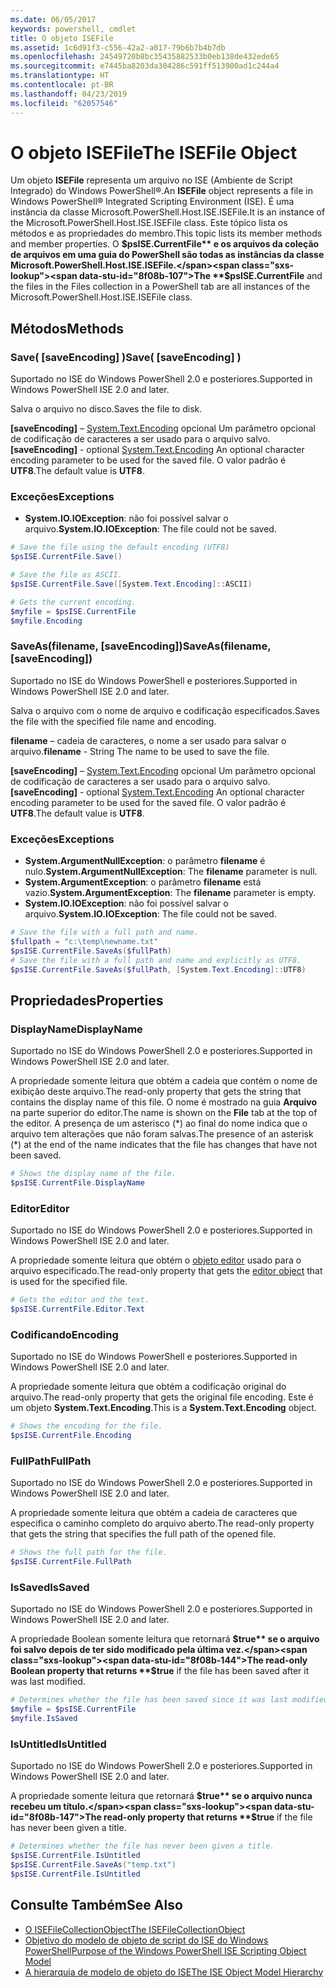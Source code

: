 ```yaml
---
ms.date: 06/05/2017
keywords: powershell, cmdlet
title: O objeto ISEFile
ms.assetid: 1c6d91f3-c556-42a2-a017-79b6b7b4b7db
ms.openlocfilehash: 24549720b8bc35435882533b0eb138de432ede65
ms.sourcegitcommit: e7445ba8203da304286c591ff513900ad1c244a4
ms.translationtype: HT
ms.contentlocale: pt-BR
ms.lasthandoff: 04/23/2019
ms.locfileid: "62057546"
---
```

# <a name="the-isefile-object"></a><span data-ttu-id="8f08b-103">O objeto ISEFile</span><span class="sxs-lookup"><span data-stu-id="8f08b-103">The ISEFile Object</span></span>

<span data-ttu-id="8f08b-104">Um objeto **ISEFile** representa um arquivo no ISE (Ambiente de Script Integrado) do Windows PowerShell®.</span><span class="sxs-lookup"><span data-stu-id="8f08b-104">An **ISEFile** object represents a file in Windows PowerShell® Integrated Scripting Environment (ISE).</span></span> <span data-ttu-id="8f08b-105">É uma instância da classe Microsoft.PowerShell.Host.ISE.ISEFile.</span><span class="sxs-lookup"><span data-stu-id="8f08b-105">It is an instance of the Microsoft.PowerShell.Host.ISE.ISEFile class.</span></span> <span data-ttu-id="8f08b-106">Este tópico lista os métodos e as propriedades do membro.</span><span class="sxs-lookup"><span data-stu-id="8f08b-106">This topic lists its member methods and member properties.</span></span> <span data-ttu-id="8f08b-107">O **$psISE.CurrentFile** e os arquivos da coleção de arquivos em uma guia do PowerShell são todas as instâncias da classe Microsoft.PowerShell.Host.ISE.ISEFile.</span><span class="sxs-lookup"><span data-stu-id="8f08b-107">The **$psISE.CurrentFile** and the files in the Files collection in a PowerShell tab are all instances of the Microsoft.PowerShell.Host.ISE.ISEFile class.</span></span>

## <a name="methods"></a><span data-ttu-id="8f08b-108">Métodos</span><span class="sxs-lookup"><span data-stu-id="8f08b-108">Methods</span></span>

### <a name="save-saveencoding-"></a><span data-ttu-id="8f08b-109">Save\( \[saveEncoding\] \)</span><span class="sxs-lookup"><span data-stu-id="8f08b-109">Save\( \[saveEncoding\] \)</span></span>

<span data-ttu-id="8f08b-110">Suportado no ISE do Windows PowerShell 2.0 e posteriores.</span><span class="sxs-lookup"><span data-stu-id="8f08b-110">Supported in Windows PowerShell ISE 2.0 and later.</span></span>

<span data-ttu-id="8f08b-111">Salva o arquivo no disco.</span><span class="sxs-lookup"><span data-stu-id="8f08b-111">Saves the file to disk.</span></span>

<span data-ttu-id="8f08b-112">**\[saveEncoding\]** – [System.Text.Encoding](https://msdn.microsoft.com/library/system.text.encoding.aspx) opcional Um parâmetro opcional de codificação de caracteres a ser usado para o arquivo salvo.</span><span class="sxs-lookup"><span data-stu-id="8f08b-112">**\[saveEncoding\]** - optional [System.Text.Encoding](https://msdn.microsoft.com/library/system.text.encoding.aspx) An optional character encoding parameter to be used for the saved file.</span></span> <span data-ttu-id="8f08b-113">O valor padrão é **UTF8**.</span><span class="sxs-lookup"><span data-stu-id="8f08b-113">The default value is **UTF8**.</span></span>

### <a name="exceptions"></a><span data-ttu-id="8f08b-114">Exceções</span><span class="sxs-lookup"><span data-stu-id="8f08b-114">Exceptions</span></span>

- <span data-ttu-id="8f08b-115">**System.IO.IOException**: não foi possível salvar o arquivo.</span><span class="sxs-lookup"><span data-stu-id="8f08b-115">**System.IO.IOException**: The file could not be saved.</span></span>

```powershell
# Save the file using the default encoding (UTF8)
$psISE.CurrentFile.Save()

# Save the file as ASCII.
$psISE.CurrentFile.Save([System.Text.Encoding]::ASCII)

# Gets the current encoding.
$myfile = $psISE.CurrentFile
$myfile.Encoding
```

### <a name="saveasfilename-saveencoding"></a><span data-ttu-id="8f08b-116">SaveAs\(filename, \[saveEncoding\]\)</span><span class="sxs-lookup"><span data-stu-id="8f08b-116">SaveAs\(filename, \[saveEncoding\]\)</span></span>

<span data-ttu-id="8f08b-117">Suportado no ISE do Windows PowerShell e posteriores.</span><span class="sxs-lookup"><span data-stu-id="8f08b-117">Supported in Windows PowerShell ISE 2.0 and later.</span></span>

<span data-ttu-id="8f08b-118">Salva o arquivo com o nome de arquivo e codificação especificados.</span><span class="sxs-lookup"><span data-stu-id="8f08b-118">Saves the file with the specified file name and encoding.</span></span>

<span data-ttu-id="8f08b-119">**filename** – cadeia de caracteres, o nome a ser usado para salvar o arquivo.</span><span class="sxs-lookup"><span data-stu-id="8f08b-119">**filename** - String The name to be used to save the file.</span></span>

<span data-ttu-id="8f08b-120">**\[saveEncoding\]** – [System.Text.Encoding](https://msdn.microsoft.com/library/system.text.encoding.aspx) opcional Um parâmetro opcional de codificação de caracteres a ser usado para o arquivo salvo.</span><span class="sxs-lookup"><span data-stu-id="8f08b-120">**\[saveEncoding\]** - optional [System.Text.Encoding](https://msdn.microsoft.com/library/system.text.encoding.aspx) An optional character encoding parameter to be used for the saved file.</span></span> <span data-ttu-id="8f08b-121">O valor padrão é **UTF8**.</span><span class="sxs-lookup"><span data-stu-id="8f08b-121">The default value is **UTF8**.</span></span>

### <a name="exceptions"></a><span data-ttu-id="8f08b-122">Exceções</span><span class="sxs-lookup"><span data-stu-id="8f08b-122">Exceptions</span></span>

- <span data-ttu-id="8f08b-123">**System.ArgumentNullException**: o parâmetro **filename** é nulo.</span><span class="sxs-lookup"><span data-stu-id="8f08b-123">**System.ArgumentNullException**: The **filename** parameter is null.</span></span>
- <span data-ttu-id="8f08b-124">**System.ArgumentException**: o parâmetro **filename** está vazio.</span><span class="sxs-lookup"><span data-stu-id="8f08b-124">**System.ArgumentException**: The **filename** parameter is empty.</span></span>
- <span data-ttu-id="8f08b-125">**System.IO.IOException**: não foi possível salvar o arquivo.</span><span class="sxs-lookup"><span data-stu-id="8f08b-125">**System.IO.IOException**: The file could not be saved.</span></span>

```powershell
# Save the file with a full path and name.
$fullpath = "c:\temp\newname.txt"
$psISE.CurrentFile.SaveAs($fullPath)
# Save the file with a full path and name and explicitly as UTF8.
$psISE.CurrentFile.SaveAs($fullPath, [System.Text.Encoding]::UTF8)
```

## <a name="properties"></a><span data-ttu-id="8f08b-126">Propriedades</span><span class="sxs-lookup"><span data-stu-id="8f08b-126">Properties</span></span>

### <a name="displayname"></a><span data-ttu-id="8f08b-127">DisplayName</span><span class="sxs-lookup"><span data-stu-id="8f08b-127">DisplayName</span></span>

<span data-ttu-id="8f08b-128">Suportado no ISE do Windows PowerShell 2.0 e posteriores.</span><span class="sxs-lookup"><span data-stu-id="8f08b-128">Supported in Windows PowerShell ISE 2.0 and later.</span></span>

<span data-ttu-id="8f08b-129">A propriedade somente leitura que obtém a cadeia que contém o nome de exibição deste arquivo.</span><span class="sxs-lookup"><span data-stu-id="8f08b-129">The read-only property that gets the string that contains the display name of this file.</span></span> <span data-ttu-id="8f08b-130">O nome é mostrado na guia **Arquivo** na parte superior do editor.</span><span class="sxs-lookup"><span data-stu-id="8f08b-130">The name is shown on the **File** tab at the top of the editor.</span></span> <span data-ttu-id="8f08b-131">A presença de um asterisco \(\*\) ao final do nome indica que o arquivo tem alterações que não foram salvas.</span><span class="sxs-lookup"><span data-stu-id="8f08b-131">The presence of an asterisk \(\*\) at the end of the name indicates that the file has changes that have not been saved.</span></span>

```powershell
# Shows the display name of the file.
$psISE.CurrentFile.DisplayName
```

### <a name="editor"></a><span data-ttu-id="8f08b-132">Editor</span><span class="sxs-lookup"><span data-stu-id="8f08b-132">Editor</span></span>

<span data-ttu-id="8f08b-133">Suportado no ISE do Windows PowerShell 2.0 e posteriores.</span><span class="sxs-lookup"><span data-stu-id="8f08b-133">Supported in Windows PowerShell ISE 2.0 and later.</span></span>

<span data-ttu-id="8f08b-134">A propriedade somente leitura que obtém o [objeto editor](The-ISEEditor-Object.md) usado para o arquivo especificado.</span><span class="sxs-lookup"><span data-stu-id="8f08b-134">The read-only property that gets the [editor object](The-ISEEditor-Object.md) that is used for the specified file.</span></span>

```powershell
# Gets the editor and the text.
$psISE.CurrentFile.Editor.Text
```

### <a name="encoding"></a><span data-ttu-id="8f08b-135">Codificando</span><span class="sxs-lookup"><span data-stu-id="8f08b-135">Encoding</span></span>

<span data-ttu-id="8f08b-136">Suportado no ISE do Windows PowerShell e posteriores.</span><span class="sxs-lookup"><span data-stu-id="8f08b-136">Supported in Windows PowerShell ISE 2.0 and later.</span></span>

<span data-ttu-id="8f08b-137">A propriedade somente leitura que obtém a codificação original do arquivo.</span><span class="sxs-lookup"><span data-stu-id="8f08b-137">The read-only property that gets the original file encoding.</span></span> <span data-ttu-id="8f08b-138">Este é um objeto **System.Text.Encoding**.</span><span class="sxs-lookup"><span data-stu-id="8f08b-138">This is a **System.Text.Encoding** object.</span></span>

```powershell
# Shows the encoding for the file.
$psISE.CurrentFile.Encoding
```

### <a name="fullpath"></a><span data-ttu-id="8f08b-139">FullPath</span><span class="sxs-lookup"><span data-stu-id="8f08b-139">FullPath</span></span>

<span data-ttu-id="8f08b-140">Suportado no ISE do Windows PowerShell 2.0 e posteriores.</span><span class="sxs-lookup"><span data-stu-id="8f08b-140">Supported in Windows PowerShell ISE 2.0 and later.</span></span>

<span data-ttu-id="8f08b-141">A propriedade somente leitura que obtém a cadeia de caracteres que especifica o caminho completo do arquivo aberto.</span><span class="sxs-lookup"><span data-stu-id="8f08b-141">The read-only property that gets the string that specifies the full path of the opened file.</span></span>

```powershell
# Shows the full path for the file.
$psISE.CurrentFile.FullPath
```

### <a name="issaved"></a><span data-ttu-id="8f08b-142">IsSaved</span><span class="sxs-lookup"><span data-stu-id="8f08b-142">IsSaved</span></span>

<span data-ttu-id="8f08b-143">Suportado no ISE do Windows PowerShell 2.0 e posteriores.</span><span class="sxs-lookup"><span data-stu-id="8f08b-143">Supported in Windows PowerShell ISE 2.0 and later.</span></span>

<span data-ttu-id="8f08b-144">A propriedade Boolean somente leitura que retornará **$true** se o arquivo foi salvo depois de ter sido modificado pela última vez.</span><span class="sxs-lookup"><span data-stu-id="8f08b-144">The read-only Boolean property that returns **$true** if the file has been saved after it was last modified.</span></span>

```powershell
# Determines whether the file has been saved since it was last modified.
$myfile = $psISE.CurrentFile
$myfile.IsSaved
```

### <a name="isuntitled"></a><span data-ttu-id="8f08b-145">IsUntitled</span><span class="sxs-lookup"><span data-stu-id="8f08b-145">IsUntitled</span></span>

<span data-ttu-id="8f08b-146">Suportado no ISE do Windows PowerShell 2.0 e posteriores.</span><span class="sxs-lookup"><span data-stu-id="8f08b-146">Supported in Windows PowerShell ISE 2.0 and later.</span></span>

<span data-ttu-id="8f08b-147">A propriedade somente leitura que retornará **$true** se o arquivo nunca recebeu um título.</span><span class="sxs-lookup"><span data-stu-id="8f08b-147">The read-only property that returns **$true** if the file has never been given a title.</span></span>

```powershell
# Determines whether the file has never been given a title.
$psISE.CurrentFile.IsUntitled
$psISE.CurrentFile.SaveAs("temp.txt")
$psISE.CurrentFile.IsUntitled
```

## <a name="see-also"></a><span data-ttu-id="8f08b-148">Consulte Também</span><span class="sxs-lookup"><span data-stu-id="8f08b-148">See Also</span></span>

- [<span data-ttu-id="8f08b-149">O ISEFileCollectionObject</span><span class="sxs-lookup"><span data-stu-id="8f08b-149">The ISEFileCollectionObject</span></span>](The-ISEFileCollection-Object.md)
- [<span data-ttu-id="8f08b-150">Objetivo do modelo de objeto de script do ISE do Windows PowerShell</span><span class="sxs-lookup"><span data-stu-id="8f08b-150">Purpose of the Windows PowerShell ISE Scripting Object Model</span></span>](Purpose-of-the-Windows-PowerShell-ISE-Scripting-Object-Model.md)
- [<span data-ttu-id="8f08b-151">A hierarquia de modelo de objeto do ISE</span><span class="sxs-lookup"><span data-stu-id="8f08b-151">The ISE Object Model Hierarchy</span></span>](The-ISE-Object-Model-Hierarchy.md)